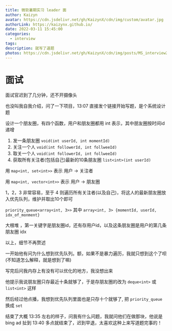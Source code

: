```yaml
---
title: 微软暑期实习 leader 面
author: Kaizyn
avatar: https://cdn.jsdelivr.net/gh/KaizynX/cdn/img/custom/avatar.jpg
authorLink: https://kaizynx.github.io/
date: 2022-03-11 15:45:00
categories:
  - interview
tags:
description: 就写了道题
photos: https://cdn.jsdelivr.net/gh/KaizynX/cdn/img/posts/MS_interview2/cover.jpg
---
```

# 面试

面试官迟到了几分钟，还不开摄像头

也没叫我自我介绍，问了一下项目，13:07 直接发个链接开始写题，是个系统设计题

设计一个朋友圈，有四个函数，用户和朋友圈都用 int 表示，其中朋友圈按时间id递增

1. 发一条朋友圈 `void(int userId, int momentId)`
2. 关注一个人 `void(int followerId, int follweeId)`
3. 取关一个人 `void(int followerId, int follweeId)`
4. 获取所有关注者(包括自己)最新的10条朋友圈 `list<int>(int userId)`

用 `map<int, set<int>>` 表示 用户 -> 关注者

用 `map<int, vector<int>>` 表示 用户 -> 朋友圈

1，2，3 非常容易，至于 4 则遍历所有关注者(以及自己)，将这人的最新朋友圈放入优先队列，维护并取出10个即可

`priority_queue<array<int, 3>>` 其中 `array<int, 3> {momentId, userId, idx_of_monment}`

大根堆 ，第一关键字是朋友圈id，还有存用户id，以及这条朋友圈是用户的第几条朋友圈 idx

以上，细节不再赘述

一开始他有问为什么想到优先队列。额，如果不是暴力遍历，我就只想到这个了呗(不知道怎么解释，就是想到了嘛)

写完后问我内存上有没有可以优化的地方，我没想出来

他提示我说朋友圈只存最近十条就够了，于是存朋友圈的改为 `deque<int>` 或 `list<int>` 这样

然后经过他点播，我想到优先队列里面也是只存十个就够了, 把 `priority_queue` 换成 `set`

结束了大概 13:35 左右的样子，问我有什么问题，我就问他们在做那块，他说是 bing ad 扯到 13:40 多点就结束了，迟到早退，太喜欢这种上来写道题完事的！